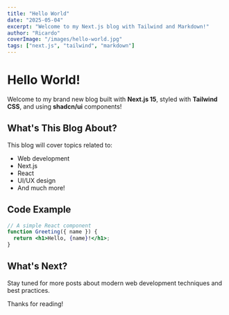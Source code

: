 ```yaml
---
title: "Hello World"
date: "2025-05-04"
excerpt: "Welcome to my Next.js blog with Tailwind and Markdown!"
author: "Ricardo"
coverImage: "/images/hello-world.jpg"
tags: ["next.js", "tailwind", "markdown"]
---
```


# Hello World!

Welcome to my brand new blog built with **Next.js 15**, styled with **Tailwind CSS**, and using **shadcn/ui** components!

## What's This Blog About?

This blog will cover topics related to:

- Web development
- Next.js
- React
- UI/UX design
- And much more!

## Code Example

```jsx
// A simple React component
function Greeting({ name }) {
  return <h1>Hello, {name}!</h1>;
}
```

## What's Next?

Stay tuned for more posts about modern web development techniques and best practices.

Thanks for reading!
